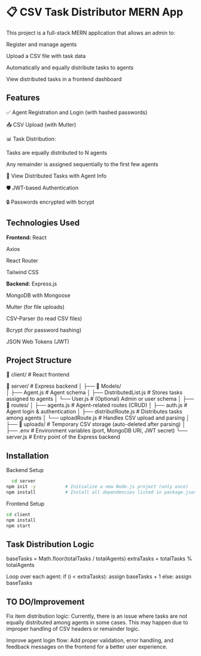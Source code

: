 
# 📋 CSV Task Distributor MERN App



This project is a full-stack MERN application that allows an admin to:

Register and manage agents

Upload a CSV file with task data

Automatically and equally distribute tasks to agents

View distributed tasks in a frontend dashboard
## Features

✅ Agent Registration and Login (with hashed passwords)

📤 CSV Upload (with Multer)

📊 Task Distribution:

Tasks are equally distributed to N agents

Any remainder is assigned sequentially to the first few agents

📄 View Distributed Tasks with Agent Info

🛡️ JWT-based Authentication

🔒 Passwords encrypted with bcrypt


##  Technologies Used

**Frontend:**
React

Axios

React Router

Tailwind CSS

**Backend:**
Express.js

MongoDB with Mongoose

Multer (for file uploads)

CSV-Parser (to read CSV files)

Bcrypt (for password hashing)

JSON Web Tokens (JWT)




## Project Structure



📁 client/            # React frontend

📁 server/            # Express backend
│
├── 📁 Models/        
│   ├── Agent.js           # Agent schema
│   ├── DistributedList.js # Stores tasks assigned to agents
│   └── User.js            # (Optional) Admin or user schema
│
├── 📁 routes/
│   ├── agents.js          # Agent-related routes (CRUD)
│   ├── auth.js            # Agent login & authentication
│   ├── distributRoute.js  # Distributes tasks among agents
│   └── uploadRoute.js     # Handles CSV upload and parsing
│
├── 📁 uploads/            # Temporary CSV storage (auto-deleted after parsing)
│
├── .env                  # Environment variables (port, MongoDB URI, JWT secret)
└── server.js             # Entry point of the Express backend

## Installation

Backend Setup

```bash
  cd server
npm init -y           # Initialize a new Node.js project (only once)
npm install           # Install all dependencies listed in package.json

```


 Frontend Setup
```bash
cd client
npm install
npm start

````
##  Task Distribution Logic

baseTasks = Math.floor(totalTasks / totalAgents)
extraTasks = totalTasks % totalAgents

Loop over each agent:
  if (i < extraTasks):
    assign baseTasks + 1
  else:
    assign baseTasks

## TO DO/Improvement


 Fix item distribution logic: Currently, there is an issue where tasks are not equally distributed among agents in some cases. This may happen due to improper handling of CSV headers or remainder logic.


 Improve agent login flow: Add proper validation, error handling, and feedback messages on the frontend for a better user experience.
